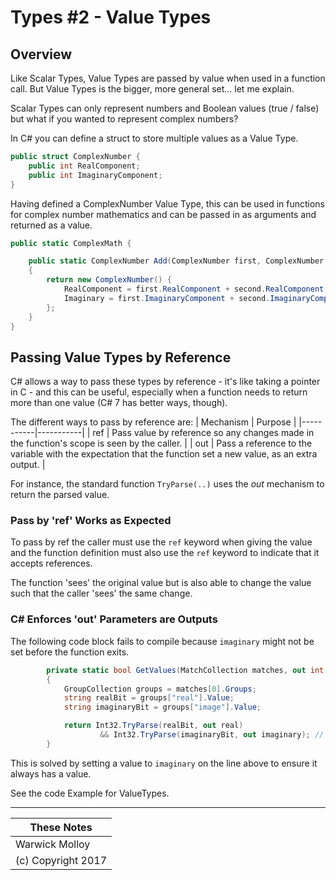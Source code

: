 # Types #2 - Value Types
## Overview
Like Scalar Types, Value Types are passed by value when used
in a function call.  But Value Types is the bigger, more general
set... let me explain.

Scalar Types can only represent numbers and Boolean values (true / false)
but what if you wanted to represent complex numbers?

In C# you can define a struct to store multiple values as a Value Type.

```CS
public struct ComplexNumber {
    public int RealComponent;
    public int ImaginaryComponent;
}
```

Having defined a ComplexNumber Value Type, this can be used in functions
for complex number mathematics and can be passed in as arguments and returned
as a value.

```CS
public static ComplexMath {

    public static ComplexNumber Add(ComplexNumber first, ComplexNumber second)
    {
        return new ComplexNumber() {
            RealComponent = first.RealComponent + second.RealComponent,
            Imaginary = first.ImaginaryComponent + second.ImaginaryComponent
        };
    }
}
```

## Passing Value Types by Reference
C# allows a way to pass these types by reference - it's like taking a
 pointer in C - and this can be useful, especially when a function needs
 to return more than one value (C# 7 has better ways, though).

The different ways to pass by reference are:
| Mechanism | Purpose  |
|-----------|-----------|
|  ref      | Pass value by reference so any changes made in the function's scope is seen by the caller. |
|  out      | Pass a reference to the variable with the expectation that the function set a new value, as an extra output. |

For instance, the standard function `TryParse(..)` uses the *out* mechanism
to return the parsed value.

### Pass by 'ref' Works as Expected
To pass by ref the caller must use the `ref` keyword when giving the value
and the function definition must also use the `ref` keyword to indicate
that it accepts references.

The function 'sees' the original value but is also able to change the value
such that the caller 'sees' the same change.

### C# Enforces 'out' Parameters are Outputs
The following code block fails to compile because `imaginary` might not be
set before the function exits.
```CS
        private static bool GetValues(MatchCollection matches, out int real, out int imaginary)
        {
            GroupCollection groups = matches[0].Groups;
            string realBit = groups["real"].Value;
            string imaginaryBit = groups["image"].Value;

            return Int32.TryParse(realBit, out real)
                    && Int32.TryParse(imaginaryBit, out imaginary); // <-- ERROR
        }
```
This is solved by setting a value to `imaginary` on the line above to ensure
it always has a value.

See the code Example for ValueTypes.


----
| These Notes         |
|---------------------|
| Warwick Molloy      |
| (c) Copyright 2017  |